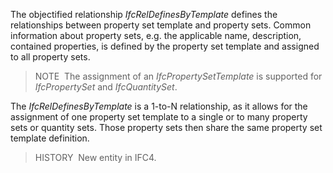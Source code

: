 The objectified relationship _IfcRelDefinesByTemplate_ defines the relationships between property set template and property sets. Common information about property sets, e.g. the applicable name, description, contained properties, is defined by the property set template and assigned to all property sets.

> NOTE&nbsp; The assignment of an _IfcPropertySetTemplate_ is supported for _IfcPropertySet_ and _IfcQuantitySet_.

The _IfcRelDefinesByTemplate_ is a 1-to-N relationship, as it allows for the assignment of one property set template to a single or to many property sets or quantity sets. Those property sets then share the same property set template definition.

> HISTORY&nbsp; New entity in IFC4.
